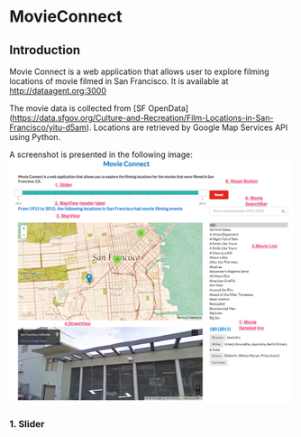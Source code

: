 # MovieConnect

## Introduction
Movie Connect is a web application that allows user to explore filming locations
of movie filmed in San Francisco. It is available at http://dataagent.org:3000

The movie data is collected from [SF OpenData] (https://data.sfgov.org/Culture-and-Recreation/Film-Locations-in-San-Francisco/yitu-d5am).
Locations are retrieved by Google Map Services API using Python.

A screenshot is presented in the following image:
![Description](https://raw.githubusercontent.com/chaconnewu/MovieConnect/master/intro.png)

### 1. Slider
